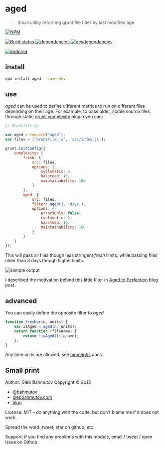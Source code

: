 # aged

> Small utility returning grunt file filter by last modified age

[![NPM][aged-icon] ][aged-url]

[![Build status][aged-ci-image] ][aged-ci-url]
[![dependencies][aged-dependencies-image] ][aged-dependencies-url]
[![devdependencies][aged-devdependencies-image] ][aged-devdependencies-url]

[![endorse][endorse-image] ][endorse-url]

## install

```sh
npm install aged --save-dev
```

## use

*aged* can be used to define different metrics to run on different
files depending on their age. For example, to pass older, stable
source files through static [grunt-complexity](https://github.com/vigetlabs/grunt-complexity)
plugin you can:

```js
// Gruntfile.js

var aged = require('aged');
var files = ['Gruntfile.js', 'src/index.js'];

grunt.initConfig({
    complexity: {
        fresh: {
            src: files,
            options: {
                cyclomatic: 5,
                halstead: 10,
                maintainability: 100
            }
        },
        aged: {
            src: files,
            filter: aged(3, 'days'),
            options: {
                errorsOnly: false,
                cyclomatic: 2,
                halstead: 10,
                maintainability: 100
            }
        }
    }
});
```
This will pass all files though less stringent *fresh* limits,
while passing files older than 3 days though higher limits.

![sample output](https://raw.github.com/bahmutov/aged/master/aged.png)

I described the motivation behind this little filter in
[Aged to Perfection](http://bahmutov.calepin.co/aged-to-perfection.html) blog post.

## advanced

You can easily define the opposite filter to *aged*

```js
function fresher(n, units) {
    var isAged = aged(n, units);
    return function (filename) {
        return !isAged(filename);
    };
}
```
Any time units are allowed, see
[momentjs](http://momentjs.com/docs/#/durations/creating/) docs.

## Small print

Author: Gleb Bahmutov Copyright &copy; 2013

* [@bahmutov](https://twitter.com/bahmutov)
* [glebbahmutov.com](http://glebbahmutov.com)
* [blog](http://bahmutov.calepin.co/)

License: MIT - do anything with the code, but don't blame me if it does not work.

Spread the word: tweet, star on github, etc.

Support: if you find any problems with this module, email / tweet / open issue on Github

[aged-icon]: https://nodei.co/npm/aged.png?downloads=true
[aged-url]: https://npmjs.org/package/aged
[aged-ci-image]: https://travis-ci.org/bahmutov/aged.png?branch=master
[aged-ci-url]: https://travis-ci.org/bahmutov/aged
[aged-dependencies-image]: https://david-dm.org/bahmutov/aged.png
[aged-dependencies-url]: https://david-dm.org/bahmutov/aged
[aged-devdependencies-image]: https://david-dm.org/bahmutov/aged/dev-status.png
[aged-devdependencies-url]: https://david-dm.org/bahmutov/aged#info=devDependencies
[endorse-image]: https://api.coderwall.com/bahmutov/endorsecount.png
[endorse-url]: https://coderwall.com/bahmutov
